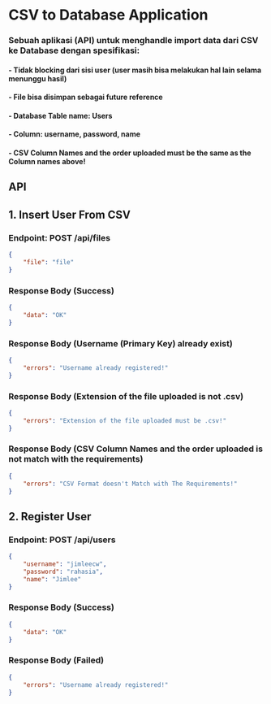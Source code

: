 # CSV to Database Application

### Sebuah aplikasi (API) untuk menghandle import data dari CSV ke Database dengan spesifikasi:
#### - Tidak blocking dari sisi user (user masih bisa melakukan hal lain selama menunggu hasil)
#### - File bisa disimpan sebagai future reference
#### - Database Table name: Users
#### - Column: username, password, name
#### - CSV Column Names and the order uploaded must be the same as the Column names above!

## API

## 1. Insert User From CSV
### Endpoint: POST /api/files

````json
{
    "file": "file"
}
````

### Response Body (Success)

````json
{
    "data": "OK"
}
````

### Response Body (Username (Primary Key) already exist)

````json
{
    "errors": "Username already registered!"
}
````

### Response Body (Extension of the file uploaded is not .csv)

````json
{
    "errors": "Extension of the file uploaded must be .csv!"
}
````

### Response Body (CSV Column Names and the order uploaded is not match with the requirements)

````json
{
    "errors": "CSV Format doesn't Match with The Requirements!"
}
````

## 2. Register User
### Endpoint: POST /api/users

````json
{
    "username": "jimleecw",
    "password": "rahasia",
    "name": "Jimlee"
}
````

### Response Body (Success)

````json
{
    "data": "OK"
}
````

### Response Body (Failed)

````json
{
    "errors": "Username already registered!"
}
````